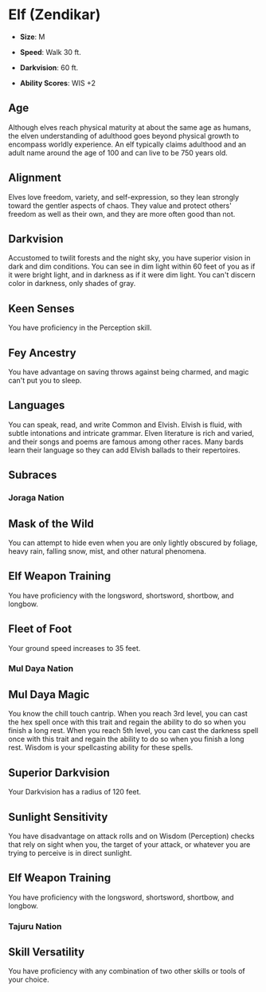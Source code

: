 # Elf (Zendikar)


- **Size**: M

- **Speed**: Walk 30 ft.

- **Darkvision**: 60 ft.

- **Ability Scores**: WIS +2

## Age
Although elves reach physical maturity at about the same age as humans, the elven understanding of adulthood goes beyond physical growth to encompass worldly experience. An elf typically claims adulthood and an adult name around the age of 100 and can live to be 750 years old.

## Alignment
Elves love freedom, variety, and self-expression, so they lean strongly toward the gentler aspects of chaos. They value and protect others' freedom as well as their own, and they are more often good than not.

## Darkvision
Accustomed to twilit forests and the night sky, you have superior vision in dark and dim conditions. You can see in dim light within 60 feet of you as if it were bright light, and in darkness as if it were dim light. You can't discern color in darkness, only shades of gray.

## Keen Senses
You have proficiency in the Perception skill.

## Fey Ancestry
You have advantage on saving throws against being charmed, and magic can't put you to sleep.

## Languages
You can speak, read, and write Common and Elvish. Elvish is fluid, with subtle intonations and intricate grammar. Elven literature is rich and varied, and their songs and poems are famous among other races. Many bards learn their language so they can add Elvish ballads to their repertoires.

## Subraces

### Joraga Nation

## Mask of the Wild
You can attempt to hide even when you are only lightly obscured by foliage, heavy rain, falling snow, mist, and other natural phenomena.
## Elf Weapon Training
You have proficiency with the longsword, shortsword, shortbow, and longbow.
## Fleet of Foot
Your ground speed increases to 35 feet.

### Mul Daya Nation

## Mul Daya Magic
You know the chill touch cantrip. When you reach 3rd level, you can cast the hex spell once with this trait and regain the ability to do so when you finish a long rest. When you reach 5th level, you can cast the darkness spell once with this trait and regain the ability to do so when you finish a long rest. Wisdom is your spellcasting ability for these spells.
## Superior Darkvision
Your Darkvision has a radius of 120 feet.
## Sunlight Sensitivity
You have disadvantage on attack rolls and on Wisdom (Perception) checks that rely on sight when you, the target of your attack, or whatever you are trying to perceive is in direct sunlight.
## Elf Weapon Training
You have proficiency with the longsword, shortsword, shortbow, and longbow.

### Tajuru Nation

## Skill Versatility
You have proficiency with any combination of two other skills or tools of your choice.